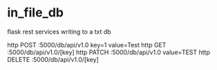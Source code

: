 # in_file_db
flask rest services writing to a txt db

http POST :5000/db/api/v1.0 key=1 value=Test
http GET :5000/db/api/v1.0/[key]
http PATCH :5000/db/api/v1.0 value=TEST
http DELETE :5000/db/api/v1.0/[key]

